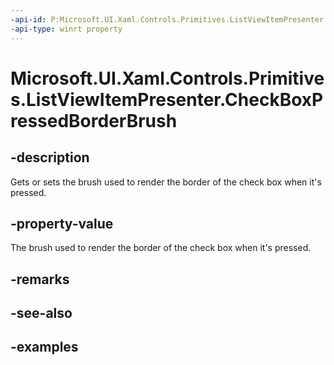 ```yaml
---
-api-id: P:Microsoft.UI.Xaml.Controls.Primitives.ListViewItemPresenter.CheckBoxPressedBorderBrush
-api-type: winrt property
---
```


# Microsoft.UI.Xaml.Controls.Primitives.ListViewItemPresenter.CheckBoxPressedBorderBrush

<!--
public Microsoft.UI.Xaml.Media.Brush CheckBoxPressedBorderBrush { get; set; }
-->


## -description

Gets or sets the brush used to render the border of the check box when it's pressed.

## -property-value

The brush used to render the border of the check box when it's pressed.

## -remarks

## -see-also

## -examples


